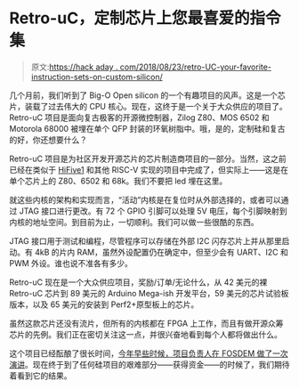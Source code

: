 # Retro-uC，定制芯片上您最喜爱的指令集

> 原文:[https://hack aday . com/2018/08/23/retro-UC-your-favorite-instruction-sets-on-custom-silicon/](https://hackaday.com/2018/08/23/retro-uc-your-favorite-instruction-sets-on-custom-silicon/)

几个月前，我们听到了 Big-O Open silicon 的一个有趣项目的风声。这是一个芯片，装载了过去伟大的 CPU 核心。现在，这终于是一个关于大众供应的项目了。Retro-uC 项目是面向复古极客的开源微控制器，Zilog Z80、MOS 6502 和 Motorola 68000 被埋在单个 QFP 封装的环氧树脂中。哦，是的，定制硅和复古的好，你还想要什么？

Retro-uC 项目是为社区开发开源芯片的芯片制造商项目的一部分。当然，这之前已经在类似于 [HiFive1](https://hackaday.com/2016/11/29/hifive1-risc-v-in-an-arduino-form-factor/) 和其他 RISC-V 实现的项目中完成了，但实际上——这是在单个芯片上的 Z80、6502 和 68k。我们不要把 led 埋在这里。

就这些内核的架构和实现而言，“活动”内核是在复位时从外部选择的，或者可以通过 JTAG 接口进行更改。有 72 个 GPIO 引脚可以处理 5V 电压，每个引脚映射到内核的地址空间。到目前为止，一切顺利。我们可以做一些很酷的东西。

JTAG 接口用于测试和编程，尽管程序可以存储在外部 I2C 闪存芯片上并从那里启动。有 4kB 的片内 RAM，虽然外设配置仍在确定中，但至少会有 UART、I2C 和 PWM 外设。谁也说不准各有多少。

Retro-uC 现在是一个大众供应项目，奖励/订单/无论什么，从 42 美元的裸 Retro-uC 芯片到 89 美元的 Arduino Mega-ish 开发平台，59 美元的芯片试验板版本，以及 65 美元的安装到 Perf2+原型板上的芯片。

虽然这款芯片还没有流片，但所有的内核都在 FPGA 上工作，而且有做开源众筹芯片的先例。我们正在密切关注这一点，并很兴奋地看到每个人都将做出什么。

这个项目已经酝酿了很长时间，[今年早些时候，项目负责人在 FOSDEM 做了一次演讲](https://www.youtube.com/watch?v=mRX1nKILfoo)。现在终于到了任何硅项目的艰难部分——获得资金——的时候了，我们期待着看到它的结果。